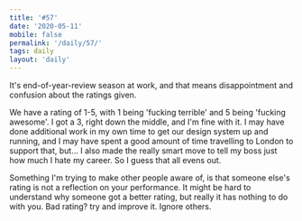 ```yaml
---
title: '#57'
date: '2020-05-11'
mobile: false
permalink: '/daily/57/'
tags: daily
layout: 'daily'
---
```


It's end-of-year-review season at work, and that means disappointment and confusion about the ratings given.

We have a rating of 1-5, with 1 being 'fucking terrible' and 5 being 'fucking awesome'. I got a 3, right down the middle, and I'm fine with it. I may have done additional work in my own time to get our design system up and running, and I may have spent a good amount of time travelling to London to support that, but... I also made the really smart move to tell my boss just how much I hate my career. So I guess that all evens out.

Something I'm trying to make other people aware of, is that someone else's rating is not a reflection on your performance. It might be hard to understand why someone got a better rating, but really it has nothing to do with you. Bad rating? try and improve it. Ignore others.
